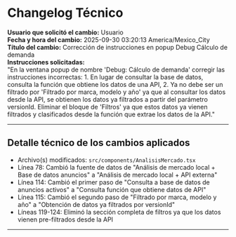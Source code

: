 # Changelog Técnico

**Usuario que solicitó el cambio:** Usuario  
**Fecha y hora del cambio:** 2025-09-30 03:20:13 America/Mexico_City  
**Título del cambio:** Corrección de instrucciones en popup Debug Cálculo de demanda  
**Instrucciones solicitadas:**  
"En la ventana popup de nombre 'Debug: Cálculo de demanda' corregir las instrucciones incorrectas: 1. En lugar de consultar la base de datos, consulta la función que obtiene los datos de una API, 2. Ya no debe ser un filtrado por 'Filtrado por marca, modelo y año' ya que al consultar los datos desde la API, se obtienen los datos ya filtrados a partir del parámetro versionId. Eliminar el bloque de 'Filtros' ya que estos datos ya vienen filtrados y clasificados desde la función que extrae los datos de la API."

---

## Detalle técnico de los cambios aplicados
- Archivo(s) modificados: `src/components/AnalisisMercado.tsx`  
- Línea 78: Cambió la fuente de datos de "Análisis de mercado local + Base de datos anuncios" a "Análisis de mercado local + API externa"  
- Línea 114: Cambió el primer paso de "Consulta a base de datos de anuncios activos" a "Consulta función que obtiene datos de API"  
- Línea 115: Cambió el segundo paso de "Filtrado por marca, modelo y año" a "Obtención de datos ya filtrados por versionId"  
- Líneas 119-124: Eliminó la sección completa de filtros ya que los datos vienen pre-filtrados desde la API  

---
